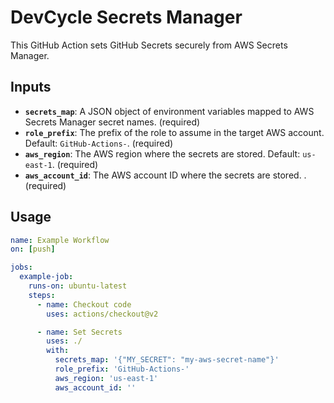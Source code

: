 # DevCycle Secrets Manager

This GitHub Action sets GitHub Secrets securely from AWS Secrets Manager.

## Inputs

- **`secrets_map`**: A JSON object of environment variables mapped to AWS Secrets Manager secret names. (required)
- **`role_prefix`**: The prefix of the role to assume in the target AWS account. Default: `GitHub-Actions-`. (required)
- **`aws_region`**: The AWS region where the secrets are stored. Default: `us-east-1`. (required)
- **`aws_account_id`**: The AWS account ID where the secrets are stored. . (required)

## Usage

```yaml
name: Example Workflow
on: [push]

jobs:
  example-job:
    runs-on: ubuntu-latest
    steps:
      - name: Checkout code
        uses: actions/checkout@v2

      - name: Set Secrets
        uses: ./
        with:
          secrets_map: '{"MY_SECRET": "my-aws-secret-name"}'
          role_prefix: 'GitHub-Actions-'
          aws_region: 'us-east-1'
          aws_account_id: ''
```
